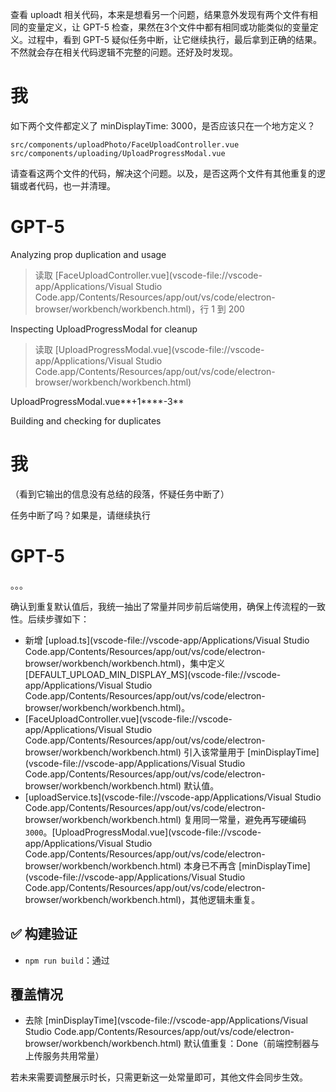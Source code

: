 查看 uploadt 相关代码，本来是想看另一个问题，结果意外发现有两个文件有相同的变量定义，让 GPT-5 检查，果然在3个文件中都有相同或功能类似的变量定义。过程中，看到 GPT-5 疑似任务中断，让它继续执行，最后拿到正确的结果。不然就会存在相关代码逻辑不完整的问题。还好及时发现。



# 我

如下两个文件都定义了 minDisplayTime: 3000，是否应该只在一个地方定义？

```
src/components/uploadPhoto/FaceUploadController.vue
src/components/uploading/UploadProgressModal.vue
```

请查看这两个文件的代码，解决这个问题。以及，是否这两个文件有其他重复的逻辑或者代码，也一并清理。



# GPT-5

Analyzing prop duplication and usage

> 读取 [FaceUploadController.vue](vscode-file://vscode-app/Applications/Visual Studio Code.app/Contents/Resources/app/out/vs/code/electron-browser/workbench/workbench.html)，行 1 到 200

Inspecting UploadProgressModal for cleanup

> 读取 [UploadProgressModal.vue](vscode-file://vscode-app/Applications/Visual Studio Code.app/Contents/Resources/app/out/vs/code/electron-browser/workbench/workbench.html)

UploadProgressModal.vue**+1****-3**

Building and checking for duplicates



# 我

（看到它输出的信息没有总结的段落，怀疑任务中断了）

任务中断了吗？如果是，请继续执行



# GPT-5

。。。

确认到重复默认值后，我统一抽出了常量并同步前后端使用，确保上传流程的一致性。后续步骤如下：

- 新增 [upload.ts](vscode-file://vscode-app/Applications/Visual Studio Code.app/Contents/Resources/app/out/vs/code/electron-browser/workbench/workbench.html)，集中定义 [DEFAULT_UPLOAD_MIN_DISPLAY_MS](vscode-file://vscode-app/Applications/Visual Studio Code.app/Contents/Resources/app/out/vs/code/electron-browser/workbench/workbench.html)。
- [FaceUploadController.vue](vscode-file://vscode-app/Applications/Visual Studio Code.app/Contents/Resources/app/out/vs/code/electron-browser/workbench/workbench.html) 引入该常量用于 [minDisplayTime](vscode-file://vscode-app/Applications/Visual Studio Code.app/Contents/Resources/app/out/vs/code/electron-browser/workbench/workbench.html) 默认值。
- [uploadService.ts](vscode-file://vscode-app/Applications/Visual Studio Code.app/Contents/Resources/app/out/vs/code/electron-browser/workbench/workbench.html) 复用同一常量，避免再写硬编码 `3000`。[UploadProgressModal.vue](vscode-file://vscode-app/Applications/Visual Studio Code.app/Contents/Resources/app/out/vs/code/electron-browser/workbench/workbench.html) 本身已不再含 [minDisplayTime](vscode-file://vscode-app/Applications/Visual Studio Code.app/Contents/Resources/app/out/vs/code/electron-browser/workbench/workbench.html)，其他逻辑未重复。

## ✅ 构建验证

- `npm run build`：通过

## 覆盖情况

- 去除 [minDisplayTime](vscode-file://vscode-app/Applications/Visual Studio Code.app/Contents/Resources/app/out/vs/code/electron-browser/workbench/workbench.html) 默认值重复：Done（前端控制器与上传服务共用常量）

若未来需要调整展示时长，只需更新这一处常量即可，其他文件会同步生效。
